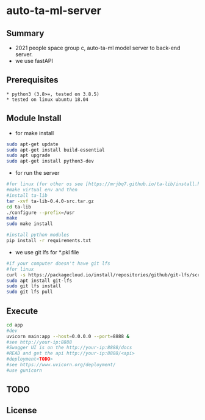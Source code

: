 # auto-ta-ml-server
## Summary
* 2021 people space group c, auto-ta-ml model server to back-end server.
* we use fastAPI
## Prerequisites
    * python3 (3.8>=, tested on 3.8.5)
    * tested on linux ubuntu 18.04
## Module Install
* for make install
```sh
sudo apt-get update
sudo apt-get install build-essential
sudo apt upgrade
sudo apt-get install python3-dev
```
* for run the server
```sh
#for linux (for other os see [https://mrjbq7.github.io/ta-lib/install.html])
#make virtual env and then
#install ta-lib
tar -xvf ta-lib-0.4.0-src.tar.gz
cd ta-lib
./configure --prefix=/usr
make
sudo make install

#install python modules
pip install -r requirements.txt
```
* we use git lfs for *.pkl file
```sh
#if your computer doesn't have git lfs
#for linux
curl -s https://packagecloud.io/install/repositories/github/git-lfs/script.deb.sh | sudo bash
sudo apt install git-lfs
sudo git lfs install
sudo git lfs pull
```
## Execute
```sh
cd app
#dev
uvicorn main:app --host=0.0.0.0 --port=8888 &
#see http://your-ip:8888
#Swagger UI is on the http://your-ip:8888/docs
#READ and get the api http://your-ip:8888/<api>
#deployment<TODO>
#see https://www.uvicorn.org/deployment/
#use gunicorn
```
## 

## TODO

## License
